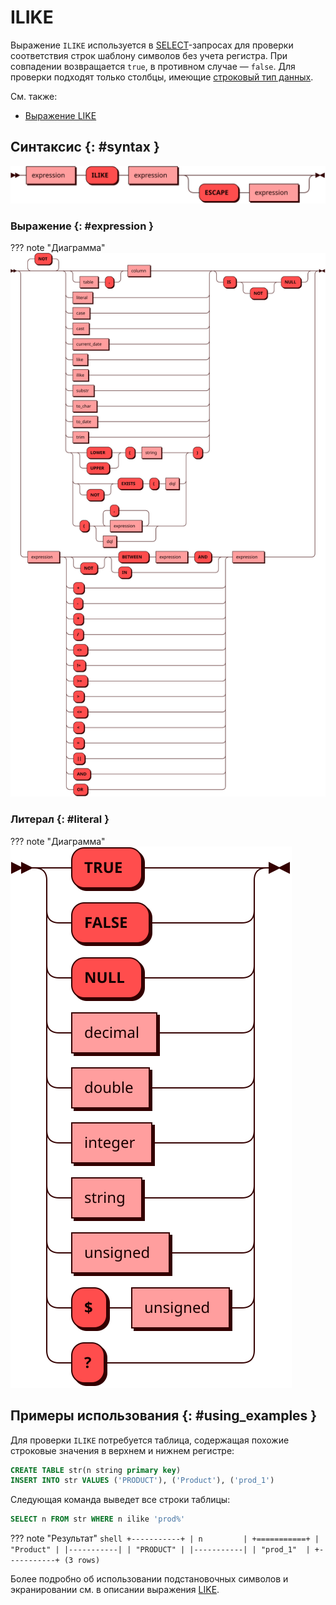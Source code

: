 # ILIKE

Выражение `ILIKE` используется в [SELECT](select.md)-запросах для
проверки соответствия строк шаблону символов без учета регистра. При
совпадении возвращается `true`, в противном случае — `false`. Для
проверки подходят только столбцы, имеющие [строковый тип
данных](../sql_types.md#text).

См. также:

- [Выражение LIKE](like.md)

## Синтаксис {: #syntax }

![LIKE](../../images/ebnf/ilike.svg)

### Выражение {: #expression }

??? note "Диаграмма"
    ![Expression](../../images/ebnf/expression.svg)

### Литерал {: #literal }

??? note "Диаграмма"
    ![Literal](../../images/ebnf/literal.svg)

## Примеры использования {: #using_examples }

Для проверки `ILIKE` потребуется таблица, содержащая похожие строковые
значения в верхнем и нижнем регистре:

```sql
CREATE TABLE str(n string primary key)
INSERT INTO str VALUES ('PRODUCT'), ('Product'), ('prod_1')
```

Следующая команда выведет все строки таблицы:

```sql
SELECT n FROM str WHERE n ilike 'prod%'
```

??? note "Результат"
    ```shell
    +-----------+
    | n         |
    +===========+
    | "Product" |
    |-----------|
    | "PRODUCT" |
    |-----------|
    | "prod_1"  |
    +-----------+
    (3 rows)
    ```

Более подробно об использовании подстановочных символов и экранировании
см. в описании выражения [LIKE](like.md).
